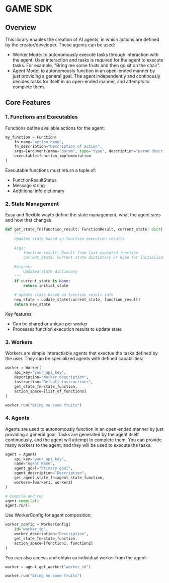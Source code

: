 # GAME SDK

## Overview

This library enables the creation of AI agents, in which actions are defined by the creator/developer. These agents can be used:
- Worker Mode: to autonomously execute tasks through interaction with the agent. User interaction and tasks is required for the agent to execute tasks. For example, "Bring me some fruits and then go sit on the chair".
- Agent Mode: to autonomously function in an open-ended manner by just providing a general goal. The agent independently and continously decides tasks for itself in an open-ended manner, and attempts to complete them.


## Core Features

### 1. Functions and Executables

Functions define available actions for the agent:

```python
my_function = Function(
    fn_name="action_name",
    fn_description="Description of action",
    args=[Argument(name="param", type="type", description="param description")],
    executable=function_implementation
)
```
Executable functions must return a tuple of:
- FunctionResultStatus
- Message string
- Additional info dictionary


### 2. State Management

Easy and flexible wayto define the state management, what the agent sees and how that changes.

```python
def get_state_fn(function_result: FunctionResult, current_state: dict) -> dict:
    """
    Updates state based on function execution results
    
    Args:
        function_result: Result from last executed function
        current_state: Current state dictionary or None for initialization
        
    Returns:
        Updated state dictionary
    """
    if current_state is None:
        return initial_state
    
    # Update state based on function_result.info
    new_state = update_state(current_state, function_result)
    return new_state
```

Key features:
- Can be shared or unique per worker
- Processes function execution results to update state

### 3. Workers
Workers are simple interactiable agents that exectue the tasks defined by the user. They can be specialized agents with defined capabilities:

```python
worker = Worker(
    api_key="your_api_key",
    description="Worker description",
    instruction="Default instructions",
    get_state_fn=state_function,
    action_space=[list_of_functions]
)

worker.run("Bring me some fruits")
```



### 4. Agents

Agents are used to autonomously function in an open-ended manner by just providing a general goal. Tasks are generated by the agent itself continuously, and the agent will attempt to complete them. You can provide many workers to the agent, and they will be used to execute the tasks.

```python
agent = Agent(
    api_key="your_api_key",
    name="Agent Name",
    agent_goal="Primary goal",
    agent_description="Description",
    get_agent_state_fn=agent_state_function,
    workers=[worker1, worker2]
)

# Compile and run
agent.compile()
agent.run()
```

Use WorkerConfig for agent composition:

```python
worker_config = WorkerConfig(
    id="worker_id",
    worker_description="Description",
    get_state_fn=state_function,
    action_space=[function1, function2]
)
```

You can also access and obtain an individual worker from the agent:

```python
worker = agent.get_worker("worker_id")

worker.run("Bring me some fruits")
```

